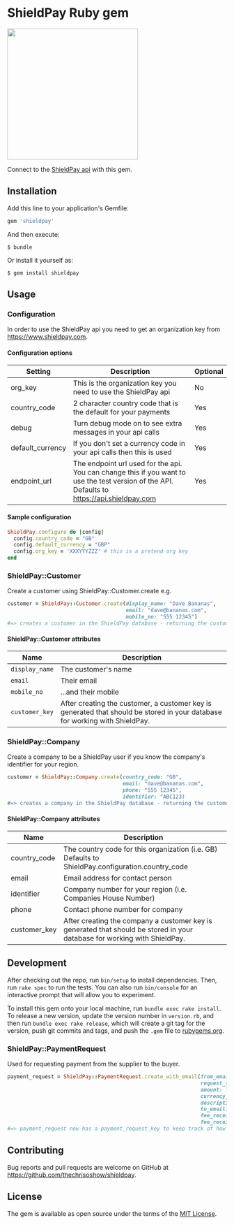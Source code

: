 # ShieldPay Ruby gem
<img src="https://apiuat.shieldpay.com/images/img-shieldpay-logo-color.svg" width="300">

Connect to the [ShieldPay api](https://www.shieldpay.com) with this gem.

## Installation

Add this line to your application's Gemfile:

```ruby
gem 'shieldpay'
```

And then execute:

    $ bundle

Or install it yourself as:

    $ gem install shieldpay

## Usage

### Configuration
In order to use the ShieldPay api you need to get an organization key from https://www.shieldpay.com. 

#### Configuration options
Setting|Description|Optional
-------|-----------|--------
org_key|This is the organization key you need to use the ShieldPay api|No
country_code|2 character country code that is the default for your payments|Yes
debug|Turn debug mode on to see extra messages in your api calls|Yes
default_currency|If you don't set a currency code in your api calls then this is used|Yes
endpoint_url|The endpoint url used for the api. You can change this if you want to use the test version of the API. Defaults to https://api.shieldpay.com|Yes

#### Sample configuration
```Ruby
ShieldPay.configure do |config|
  config.country_code = "GB"
  config.default_currency = "GBP"
  config.org_key = 'XXXYYYZZZ' # this is a pretend org key
end
```
### ShieldPay::Customer
Create a customer using ShieldPay::Customer.create e.g.

```ruby
customer = ShieldPay::Customer.create(display_name: "Dave Bananas", 
                                      email: "dave@bananas.com", 
                                      mobile_no: "555 12345")
#=> creates a customer in the ShieldPay database - returning the customer_key
```

#### ShieldPay::Customer attributes
Name|Description
----|-----------
`display_name`|The customer's name
`email`|Their email
`mobile_no`|...and their mobile
`customer_key`|After creating the customer, a customer key is generated that should be stored in your database for working with ShieldPay.

### ShieldPay::Company
Create a company to be a ShieldPay user if you know the company's identifier for your region.
```ruby
customer = ShieldPay::Company.create(country_code: "GB", 
                                     email: "dave@bananas.com", 
                                     phone: "555 12345", 
                                     identifier: "ABC123)
#=> creates a company in the ShieldPay database - returning the customer_key
```
#### ShieldPay::Company attributes
Name|Description
----|-----------
country_code|The country code for this organization (i.e. GB) Defaults to ShieldPay.configuration.country_code
email|Email address for contact person
identifier|Company number for your region (i.e. Companies House Number)
phone|Contact phone number for company
customer_key|After creating the company a customer key is generated that should be stored in your database for working with ShieldPay.
## Development

After checking out the repo, run `bin/setup` to install dependencies. Then, run `rake spec` to run the tests. You can also run `bin/console` for an interactive prompt that will allow you to experiment.

To install this gem onto your local machine, run `bundle exec rake install`. To release a new version, update the version number in `version.rb`, and then run `bundle exec rake release`, which will create a git tag for the version, push git commits and tags, and push the `.gem` file to [rubygems.org](https://rubygems.org).

### ShieldPay::PaymentRequest
Used for requesting payment from the supplier to the buyer.
```ruby
payment_request = ShieldPay::PaymentRequest.create_with_email(from_email: "supplier@bananas.com",
                                                              request_from: "Banana Farms Inc.",
                                                              amount: 100.45,
                                                              currency_code: "GBP",
                                                              description: "20 boxes of bananas",
                                                              to_email: "dave@bananafans.com",
                                                              fee_receiver_amount: 15.50,
                                                              fee_receiver_email: "bill@thebananashop.com")
#=> payment_request now has a payment_request_key to keep track of how the payment request is going.
```

## Contributing

Bug reports and pull requests are welcome on GitHub at https://github.com/thechrisoshow/shieldpay.


## License

The gem is available as open source under the terms of the [MIT License](http://opensource.org/licenses/MIT).

